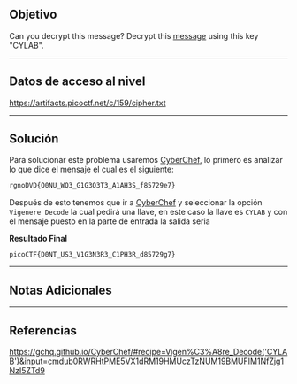 ## Objetivo 

Can you decrypt this message? Decrypt this [message](https://artifacts.picoctf.net/c/159/cipher.txt) using this key "CYLAB".

---
## Datos de acceso al nivel 

https://artifacts.picoctf.net/c/159/cipher.txt

---
## Solución 
Para solucionar este problema usaremos [CyberChef](https://gchq.github.io/CyberChef/), lo primero es analizar lo que dice el mensaje el cual es el siguiente:

``` bash
rgnoDVD{O0NU_WQ3_G1G3O3T3_A1AH3S_f85729e7}
```

Después de esto tenemos que ir a [CyberChef](https://gchq.github.io/CyberChef/) y seleccionar la opción `Vigenere Decode` la cual pedirá una llave, en este caso la llave es `CYLAB` y con el mensaje puesto en la parte de entrada la salida seria 

**Resultado Final**
```
picoCTF{D0NT_US3_V1G3N3R3_C1PH3R_d85729g7}
```

---
## Notas Adicionales 

---
## Referencias 
https://gchq.github.io/CyberChef/#recipe=Vigen%C3%A8re_Decode('CYLAB')&input=cmdub0RWRHtPME5VX1dRM19HMUczTzNUM19BMUFIM1NfZjg1NzI5ZTd9
